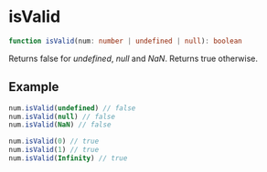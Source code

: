 # isValid

```ts
function isValid(num: number | undefined | null): boolean
```

Returns false for _undefined_, _null_ and _NaN_. Returns true otherwise.

## Example

```ts
num.isValid(undefined) // false
num.isValid(null) // false
num.isValid(NaN) // false
```

```ts
num.isValid(0) // true
num.isValid(1) // true
num.isValid(Infinity) // true
```

